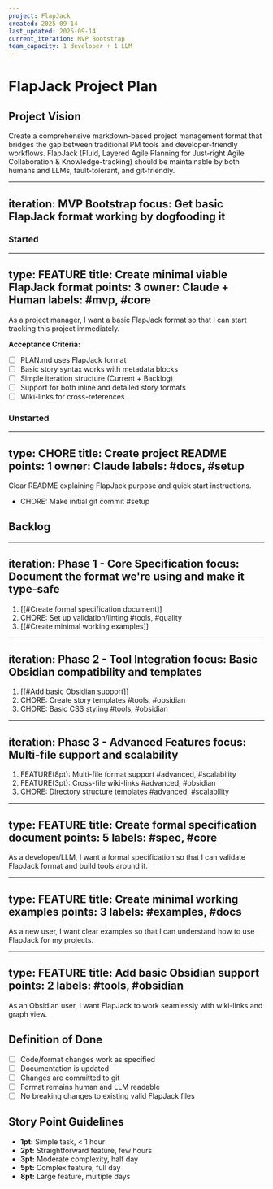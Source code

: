 ```yaml
---
project: FlapJack
created: 2025-09-14
last_updated: 2025-09-14
current_iteration: MVP Bootstrap
team_capacity: 1 developer + 1 LLM
---
```


# FlapJack Project Plan

## Project Vision
Create a comprehensive markdown-based project management format that bridges the gap between traditional PM tools and developer-friendly workflows. FlapJack (Fluid, Layered Agile Planning for Just-right Agile Collaboration & Knowledge-tracking) should be maintainable by both humans and LLMs, fault-tolerant, and git-friendly.

---
iteration: MVP Bootstrap
focus: Get basic FlapJack format working by dogfooding it
---

### Started

---
type: FEATURE
title: Create minimal viable FlapJack format
points: 3
owner: Claude + Human
labels: #mvp, #core
---

As a project manager, I want a basic FlapJack format so that I can start tracking this project immediately.

**Acceptance Criteria:**
- [ ] PLAN.md uses FlapJack format
- [ ] Basic story syntax works with metadata blocks
- [ ] Simple iteration structure (Current + Backlog)
- [ ] Support for both inline and detailed story formats
- [ ] Wiki-links for cross-references

### Unstarted

---
type: CHORE
title: Create project README
points: 1
owner: Claude
labels: #docs, #setup
---

Clear README explaining FlapJack purpose and quick start instructions.

- CHORE: Make initial git commit #setup

## Backlog

---
iteration: Phase 1 - Core Specification
focus: Document the format we're using and make it type-safe
---

1. [[#Create formal specification document]]
2. CHORE: Set up validation/linting #tools, #quality
3. [[#Create minimal working examples]]

---
iteration: Phase 2 - Tool Integration
focus: Basic Obsidian compatibility and templates
---

1. [[#Add basic Obsidian support]]
2. CHORE: Create story templates #tools, #obsidian
3. CHORE: Basic CSS styling #tools, #obsidian

---
iteration: Phase 3 - Advanced Features
focus: Multi-file support and scalability
---

1. FEATURE(8pt): Multi-file format support #advanced, #scalability
2. FEATURE(3pt): Cross-file wiki-links #advanced, #obsidian
3. CHORE: Directory structure templates #advanced, #scalability

---
type: FEATURE
title: Create formal specification document
points: 5
labels: #spec, #core
---

As a developer/LLM, I want a formal specification so that I can validate FlapJack format and build tools around it.

---
type: FEATURE
title: Create minimal working examples
points: 3
labels: #examples, #docs
---

As a new user, I want clear examples so that I can understand how to use FlapJack for my projects.

---
type: FEATURE
title: Add basic Obsidian support
points: 2
labels: #tools, #obsidian
---

As an Obsidian user, I want FlapJack to work seamlessly with wiki-links and graph view.

## Definition of Done
- [ ] Code/format changes work as specified
- [ ] Documentation is updated
- [ ] Changes are committed to git
- [ ] Format remains human and LLM readable
- [ ] No breaking changes to existing valid FlapJack files

## Story Point Guidelines
- **1pt:** Simple task, < 1 hour
- **2pt:** Straightforward feature, few hours
- **3pt:** Moderate complexity, half day
- **5pt:** Complex feature, full day
- **8pt:** Large feature, multiple days